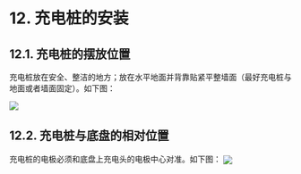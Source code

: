 ﻿# 12.	充电桩的安装
## 12.1.	充电桩的摆放位置
充电桩放在安全、整洁的地方；放在水平地面并背靠贴紧平整墙面（最好充电桩与地面或者墙面固定）。如下图：

<img src="https://imgconvert.csdnimg.cn/aHR0cHM6Ly9oYmltZy5odWFiYW5pbWcuY29tL2QzOWI2MmY3ZmM0NDg3MjViNmVlMzJlZjcwNWIzNTgxNDI4NWEyNjkxNTgzMS1tb1hjcG5fZnc2NTg?x-oss-process=image/format,png" align=center />

## 12.2.	充电桩与底盘的相对位置
充电桩的电极必须和底盘上充电头的电极中心对准。如下图：
<img src="https://imgconvert.csdnimg.cn/aHR0cHM6Ly9oYmltZy5odWFiYW5pbWcuY29tL2NjN2Y3YmM1NjM3NWU4ZmY2NTU3NjhmNDY1MzcwNWIwODUxY2UxMTcxMmE0OC0zUnZBVGhfZnc2NTg?x-oss-process=image/format,png" align=center />